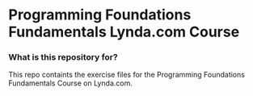 # Programming Foundations Fundamentals Lynda.com Course #

### What is this repository for? ###
This repo containts the exercise files for the Programming Foundations Fundamentals Course on Lynda.com.
